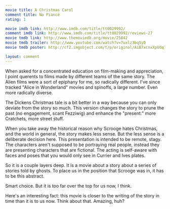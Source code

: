```yaml
---
movie title: A Christmas Carol
comment title: No Fiancé
rating: 1

movie imdb link: http://www.imdb.com/title/tt0029992/
comment imdb link: http://www.imdb.com/title/tt0029992/reviews-27
movie tmdb link: http://www.themoviedb.org/movie/25842
movie tmdb trailer: http://www.youtube.com/watch?v=7uxlz3bq5y0
movie tmdb poster: http://cf2.imgobject.com/t/p/original/AiB7xcnxXpUdq138Lz7gxEdQko9.jpg

layout: comment
---
```


When asked for a concentrated education on film-making and appreciation, I point querents to films made by different teams of the same story. The Alien films were a sort of epiphany for me, so radically different. I've since tracked "Alice in Wonderland" movies and spinoffs, a large number. Even more radically diverse.

The Dickens Christmas tale is a bit better in a way because you can only deviate from the story so much. This version changes the story to prune the past (no engagement, scant Fezziwig) and enhance the "present:" more Cratchets, more street stuff.

When you take away the historical reason why Scrooge hates Christmas, and the world in general, the story makes less sense. But the less sense is a deliberate decision here. This presentation is intended to be remote, stagy. The characters aren't supposed to be portraying real people, instead they are presenting characters that are fictional. The acting is self-aware with faces and poses that you would only see in Currier and Ives plates.

So it is a couple layers deep. It is a movie about a story about a series of stories told by ghosts. To place us in the position that Scrooge was in, it has to be this abstract.

Smart choice. But it is too far over the top for us now, I think.

Here's an interesting fact: this movie is closer to the writing of the story in time than it is to us now. Think about that. Amazing, huh?